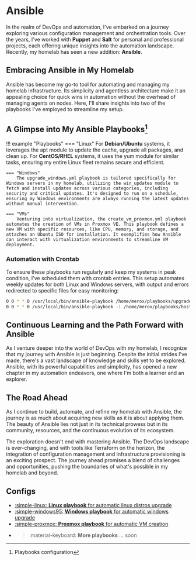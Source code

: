 # Ansible

In the realm of DevOps and automation, I've embarked on a journey exploring various configuration management and orchestration tools. Over the years, I've worked with **Puppet** and **Salt** for personal and professional projects, each offering unique insights into the automation landscape. Recently, my homelab has seen a new addition: **Ansible**.

## Embracing Ansible in My Homelab 
Ansible has become my go-to tool for automating and managing my homelab infrastructure. Its simplicity and agentless architecture make it an appealing choice for quick wins in automation without the overhead of managing agents on nodes. Here, I'll share insights into two of the playbooks I've employed to streamline my setup.

## A Glimpse into My Ansible Playbooks[^1] 

!!! example "Playbooks"
    === "Linux"
        For **Debian/Ubuntu** systems, it leverages the apt module to update the cache, upgrade all packages, and clean up.
        For **CentOS/RHEL** systems, it uses the yum module for similar tasks, ensuring my entire Linux fleet remains secure and efficient.

    === "Windows"
        The upgrade_windows.yml playbook is tailored specifically for Windows servers in my homelab, utilizing the win_updates module to fetch and install updates across various categories, including security and critical updates. It's designed to run on a schedule, ensuring my Windows environments are always running the latest updates without manual intervention.

    === "VMs"
        Venturing into virtualization, the create_vm_proxmox.yml playbook automates the creation of VMs in Proxmox VE. This playbook defines a new VM with specific resources, like CPU, memory, and storage, and attaches an Ubuntu ISO for installation. It exemplifies how Ansible can interact with virtualization environments to streamline VM deployment.

###  Automation with Crontab

To ensure these playbooks run regularly and keep my systems in peak condition, I've scheduled them with crontab entries. This setup automates weekly updates for both Linux and Windows servers, with output and errors redirected to specific files for easy monitoring:
```bash
0 0 * * 0 /usr/local/bin/ansible-playbook /home/merox/playbooks/upgrade.yml -i /home/merox/playbooks/hosts.ini >> /home/merox/playbooks/last_update.txt 2>> /home/merox/playbooks/last_update.err
0 0 * * 0 /usr/local/bin/ansible-playbook -i /home/merox/playbooks/hosts_windows.ini -T 60 /home/merox/playbooks/upgrade_windows.yml >> /home/merox/playbooks/last_windows_update.txt 2>> /home/merox/playbooks/last_windows_update.err
```

## Continuous Learning and the Path Forward with Ansible 

As I venture deeper into the world of DevOps with my homelab, I recognize that my journey with Ansible is just beginning. Despite the initial strides I've made, there's a vast landscape of knowledge and skills yet to be explored. Ansible, with its powerful capabilities and simplicity, has opened a new chapter in my automation endeavors, one where I'm both a learner and an explorer.


## The Road Ahead 
As I continue to build, automate, and refine my homelab with Ansible, the journey is as much about acquiring new skills as it is about applying them. The beauty of Ansible lies not just in its technical prowess but in its community, resources, and the continuous evolution of its ecosystem.

The exploration doesn't end with mastering Ansible. The DevOps landscape is ever-changing, and with tools like Terraform on the horizon, the integration of configuration management and infrastructure provisioning is an exciting prospect. The journey ahead promises a blend of challenges and opportunities, pushing the boundaries of what's possible in my homelab and beyond.

## Configs

<div class="grid cards" markdown>

- <a href="/operations/DevOps/ansible/playbooks/linux-upgrade.md">:simple-linux: __Linux playbook__ for automatic linux distros upgrade</a>
- <a href="/fundamentals/networking/configs/DHCP/">:simple-windows95: __Windows playbook__  for automatic windows upgrade</a>
- <a href="/operations/containerization/k3s/manifests/traefik">:simple-proxmox: __Proxmox playbook__ for automatic VM creation</a>
- > :material-keyboard: __More playbooks__ ... soon

</div>

[^1]: Playbooks configuration